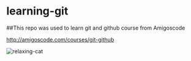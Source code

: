 # learning-git

##This repo was used to learn git and github course from Amigoscode

http://amigoscode.com/courses/git-github

![relaxing-cat](https://user-images.githubusercontent.com/106445393/171386329-4e480867-c747-419b-bf5c-97be4f4dadee.jpg)
